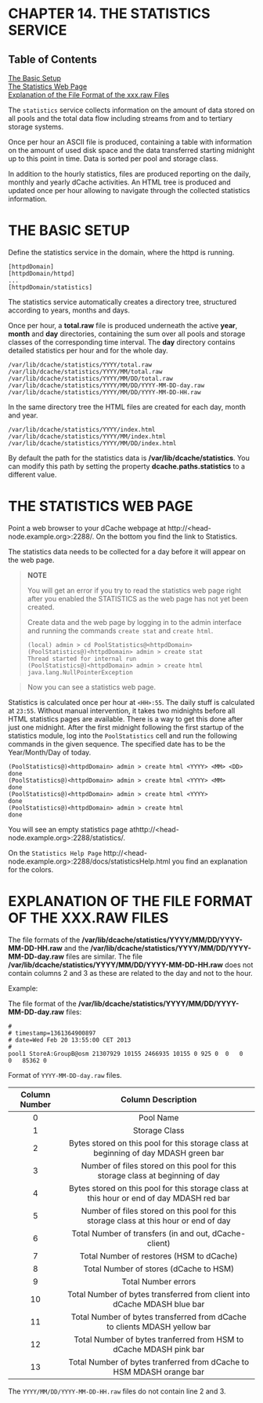 CHAPTER 14. THE STATISTICS SERVICE
==================================

Table of Contents
------------------

[The Basic Setup](#the-basic-setup)  
[The Statistics Web Page](#the-statistics-web-page)  
[Explanation of the File Format of the xxx.raw Files](#explanation-of-the-file-format-of-the-xxx-raw-files)  


The `statistics` service collects information on the amount of data stored on all pools and the total data flow including streams from and to tertiary storage systems.

Once per hour an ASCII file is produced, containing a table with information on the amount of used disk space and the data transferred starting midnight up to this point in time. Data is sorted per pool and storage class.

In addition to the hourly statistics, files are produced reporting on the daily, monthly and yearly dCache activities. An HTML tree is produced and updated once per hour allowing to navigate through the collected statistics information.


THE BASIC SETUP
===============

Define the statistics service in the domain, where the httpd is running.

    [httpdDomain]
    [httpdDomain/httpd]
    ...
    [httpdDomain/statistics]

The statistics service automatically creates a directory tree, structured according to years, months and days.

Once per hour, a **total.raw** file is produced underneath the active **year**, **month** and **day** directories, containing the sum over all pools and storage classes of the corresponding time interval. The **day** directory contains detailed statistics per hour and for the whole day.

    /var/lib/dcache/statistics/YYYY/total.raw
    /var/lib/dcache/statistics/YYYY/MM/total.raw
    /var/lib/dcache/statistics/YYYY/MM/DD/total.raw
    /var/lib/dcache/statistics/YYYY/MM/DD/YYYY-MM-DD-day.raw
    /var/lib/dcache/statistics/YYYY/MM/DD/YYYY-MM-DD-HH.raw

In the same directory tree the HTML files are created for each day, month and year.

    /var/lib/dcache/statistics/YYYY/index.html
    /var/lib/dcache/statistics/YYYY/MM/index.html
    /var/lib/dcache/statistics/YYYY/MM/DD/index.html

By default the path for the statistics data is **/var/lib/dcache/statistics**. You can modify this path by setting the property **dcache.paths.statistics** to a different value.

THE STATISTICS WEB PAGE
=======================

Point a web browser to your dCache webpage at http://<head-node.example.org>:2288/. On the bottom you find the link to Statistics.

The statistics data needs to be collected for a day before it will appear on the web page.

> **NOTE**
>
> You will get an error if you try to read the statistics web page right after you enabled the STATISTICS as the web page has not yet been created.
>
> Create data and the web page by logging in to the admin interface and running the commands `create
> 	stat` and `create html`.
>
>     (local) admin > cd PoolStatistics@<httpdDomain>
>     (PoolStatistics@)<httpdDomain> admin > create stat
>     Thread started for internal run
>     (PoolStatistics@)<httpdDomain> admin > create html
>     java.lang.NullPointerException

>
> Now you can see a statistics web page.

Statistics is calculated once per hour at `<HH>:55`. The daily stuff is calculated at `23:55`. Without manual intervention, it takes two midnights before all HTML statistics pages are available. There is a way to get this done after just one midnight. After the first midnight following the first startup of the statistics module, log into the `PoolStatistics` cell and run the following commands in the given sequence. The specified date has to be the Year/Month/Day of today.

    (PoolStatistics@)<httpdDomain> admin > create html <YYYY> <MM> <DD>
    done
    (PoolStatistics@)<httpdDomain> admin > create html <YYYY> <MM>
    done
    (PoolStatistics@)<httpdDomain> admin > create html <YYYY>
    done
    (PoolStatistics@)<httpdDomain> admin > create html
    done

You will see an empty statistics page athttp://<head-node.example.org>:2288/statistics/.

On the `Statistics Help Page`  http://<head-node.example.org>:2288/docs/statisticsHelp.html you find an explanation for the colors.

EXPLANATION OF THE FILE FORMAT OF THE XXX.RAW FILES
=====================================================

The file formats of the **/var/lib/dcache/statistics/YYYY/MM/DD/YYYY-MM-DD-HH.raw** and the **/var/lib/dcache/statistics/YYYY/MM/DD/YYYY-MM-DD-day.raw** files are similar. The file **/var/lib/dcache/statistics/YYYY/MM/DD/YYYY-MM-DD-HH.raw** does not contain columns 2 and 3 as these are related to the day and not to the hour.

Example:  

The file format of the **/var/lib/dcache/statistics/YYYY/MM/DD/YYYY-MM-DD-day.raw** files:

    #
    # timestamp=1361364900897 
    # date=Wed Feb 20 13:55:00 CET 2013
    #
    pool1 StoreA:GroupB@osm 21307929 10155 2466935 10155 0 925 0  0   0   0   85362 0

Format of `YYYY-MM-DD-day.raw` files.

| Column Number |                                     Column Description                                    |
|:-------------:|:-----------------------------------------------------------------------------------------:|
|       0       |                                         Pool Name                                         |
|       1       |                                       Storage Class                                       |
|       2       |    Bytes stored on this pool for this storage class at beginning of day MDASH green bar   |
|       3       |       Number of files stored on this pool for this storage class at beginning of day      |
|       4       | Bytes stored on this pool for this storage class at this hour or end of day MDASH red bar |
|       5       |   Number of files stored on this pool for this storage class at this hour or end of day   |
|       6       |                   Total Number of transfers (in and out, dCache-client)                   |
|       7       |                          Total Number of restores (HSM to dCache)                         |
|       8       |                           Total Number of stores (dCache to HSM)                          |
|       9       |                                    Total Number errors                                    |
|       10      |          Total Number of bytes transferred from client into dCache MDASH blue bar         |
|       11      |         Total Number of bytes transferred from dCache to clients MDASH yellow bar         |
|       12      |             Total Number of bytes tranferred from HSM to dCache MDASH pink bar            |
|       13      |            Total Number of bytes tranferred from dCache to HSM MDASH orange bar           |

The `YYYY/MM/DD/YYYY-MM-DD-HH.raw` files do not contain line 2 and 3.
